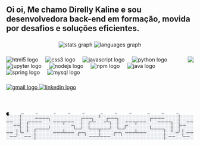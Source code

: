 <h2 align="left">Oi oi, Me chamo Direlly Kaline e sou desenvolvedora back-end em formação, movida por desafios e soluções eficientes.</h2>

###

<div align="center">
  <img src="https://github-readme-stats.vercel.app/api?username=Direlly&hide_title=false&hide_rank=true&show_icons=true&include_all_commits=true&count_private=true&disable_animations=false&theme=cobalt&locale=pt-br&hide_border=false" height="153" alt="stats graph"  />
  <img src="https://github-readme-stats.vercel.app/api/top-langs?username=Direlly&locale=pt-br&hide_title=false&layout=compact&card_width=320&langs_count=4&theme=cobalt&hide_border=false" height="150" alt="languages graph"  />
</div>

###

<img align="right" height="150" src="https://media1.tenor.com/m/w3APLkMuTX0AAAAC/computer-work.gif"  />

###

<div align="left">
  <img src="https://cdn.jsdelivr.net/gh/devicons/devicon/icons/html5/html5-original.svg" height="30" alt="html5 logo"  />
  <img width="12" />
  <img src="https://cdn.jsdelivr.net/gh/devicons/devicon/icons/css3/css3-original.svg" height="30" alt="css3 logo"  />
  <img width="12" />
  <img src="https://cdn.jsdelivr.net/gh/devicons/devicon/icons/javascript/javascript-original.svg" height="30" alt="javascript logo"  />
  <img width="12" />
  <img src="https://cdn.jsdelivr.net/gh/devicons/devicon/icons/python/python-original.svg" height="30" alt="python logo"  />
  <img width="12" />
  <img src="https://cdn.jsdelivr.net/gh/devicons/devicon/icons/jupyter/jupyter-original.svg" height="30" alt="jupyter logo"  />
  <img width="12" />
  <img src="https://cdn.jsdelivr.net/gh/devicons/devicon/icons/nodejs/nodejs-original.svg" height="30" alt="nodejs logo"  />
  <img width="12" />
  <img src="https://cdn.jsdelivr.net/gh/devicons/devicon/icons/npm/npm-original-wordmark.svg" height="30" alt="npm logo"  />
  <img width="12" />
  <img src="https://cdn.jsdelivr.net/gh/devicons/devicon/icons/java/java-original.svg" height="30" alt="java logo"  />
  <img width="12" />
  <img src="https://cdn.jsdelivr.net/gh/devicons/devicon/icons/spring/spring-original.svg" height="30" alt="spring logo"  />
  <img width="12" />
  <img src="https://cdn.jsdelivr.net/gh/devicons/devicon/icons/mysql/mysql-original.svg" height="30" alt="mysql logo"  />
</div>

###

<div align="left">
  <a href="https://mail.google.com/mail/u/0/?tab=rm&ogbl#inbox" target="_blank">
    <img src="https://img.shields.io/static/v1?message=Gmail&logo=gmail&label=&color=D14836&logoColor=white&labelColor=&style=for-the-badge" height="35" alt="gmail logo"  />
  </a>
  <a href="https://www.linkedin.com/in/direlly-barbosa/" target="_blank">
    <img src="https://img.shields.io/static/v1?message=LinkedIn&logo=linkedin&label=&color=0077B5&logoColor=white&labelColor=&style=for-the-badge" height="35" alt="linkedin logo"  />
  </a>
</div>

###

<br clear="both">

<picture>
  <source media="(prefers-color-scheme: dark)" srcset="https://raw.githubusercontent.com/Direlly/Direlly/output/pacman-contribution-graph-dark.svg">
  <source media="(prefers-color-scheme: light)" srcset="https://raw.githubusercontent.com/Direlly/Direlly/output/pacman-contribution-graph.svg">
  <img alt="pacman contribution graph" src="https://raw.githubusercontent.com/Direlly/Direlly/output/pacman-contribution-graph.svg">
</picture>

###
